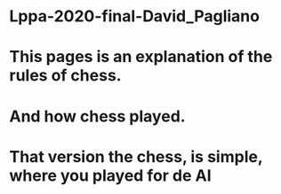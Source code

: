 # Lppa-2020-final-David_Pagliano
# This pages is an explanation of the rules of chess.
# And how chess played. 
# That version the chess, is simple, where you played for de AI
